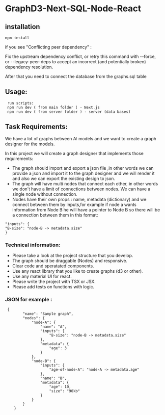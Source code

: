 # GraphD3-Next-SQL-Node-React

## installation


```
npm install
```

if you see "Conflicting peer dependency" :

Fix the upstream dependency conflict, or retry this command with --force, or --legacy-peer-deps to accept an incorrect (and potentially broken) dependency resolution.

After that you need to connect the database from the graphs.sql table

## Usage:

```
 run scripts:
 npm run dev ( from main folder ) - Next.js
 npm run dev ( from server folder ) - server (data bases)

```

## Task Requirements:

 
We have a lot of graphs between AI models and we want to create a graph designer
for the models.

In this project we will create a graph designer that implements those requirements:

-   The graph should import and export a json file ,in other words we can provide a json
    and import it to the graph designer and we will render it and also we can export the
    existing design to json.
-   The graph will have multi nodes that connect each other, in other words we don't have a
    limit of connections between nodes. We can have a single node without connection.
-   Nodes have their own props : name, metadata (dictionary) and we connect between
    them by inputs,for example if node a wants information from Node B he will have a
    pointer to Node B so there will be a connection between them in this format:

```# inputs in node A  - need information from node B.
"inputs": {
"B-size": "node-B -> metadata.size"
}
```

### Technical information:

-   Please take a look at the project structure that you develop.
-   The graph should be draggable (Nodes) and responsive.
-   Clear code and speratated components.
-   Use any react library that you like to create graphs (d3 or other).
-   Use any material UI for react.
-   Please write the project with TSX or JSX.
-   Please add tests on functions with logic.

### JSON for example :

```
 {
        "name": "Sample graph",
        "nodes": {
            "node-A": {
                "name": "A",
                "inputs": {
                    "B-size": "node-B -> metadata.size"
                },
                "metadata": {
                    "age": 3
                }
            },
            "node-B": {
                "inputs": {
                    "age-of-node-A": "node-A -> metadata.age"
                },
                "name": "B",
                "metadata": {
                    "age": 10,
                    "size": "90kb"
                }
            }
        }
    }
```
